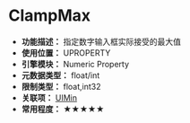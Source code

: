 ﻿# ClampMax

- **功能描述：** 指定数字输入框实际接受的最大值
- **使用位置：** UPROPERTY
- **引擎模块：** Numeric Property
- **元数据类型：** float/int
- **限制类型：** float,int32
- **关联项：** [UIMin](#Meta_Numeric_UIMin)
- **常用程度：** ★★★★★